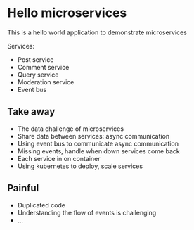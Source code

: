 # Hello microservices
This is a hello world application to demonstrate microservices

Services: 
- Post service
- Comment service
- Query service
- Moderation service
- Event bus

## Take away
- The data challenge of microservices
- Share data between services: async communication
- Using event bus to communicate async communication
- Missing events, handle when down services come back
- Each service in on container
- Using kubernetes to deploy, scale services

## Painful
- Duplicated code
- Understanding the flow of events is challenging
- ...

 
